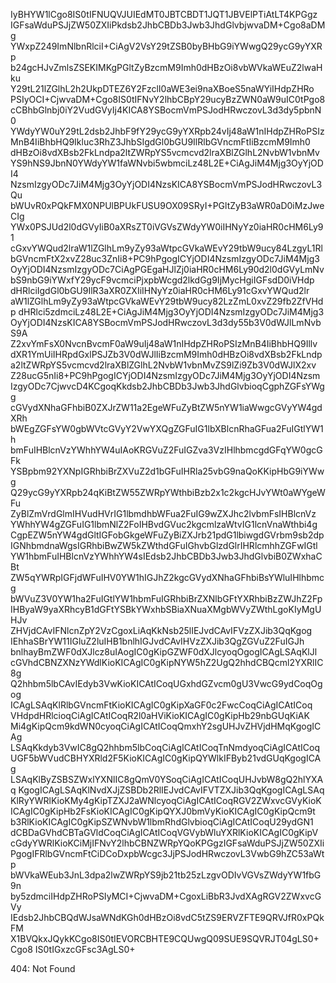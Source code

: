 IyBHYW1lCgo8IS0tIFNUQVJUIEdMT0JBTCBDT1JQT1JBVElPTiAtLT4KPGgz
IGFsaWduPSJjZW50ZXIiPkdsb2JhbCBDb3Jwb3JhdGlvbjwvaDM+Cgo8aDMg
YWxpZ249ImNlbnRlciI+CiAgV2VsY29tZSB0byBHbG9iYWwgQ29ycG9yYXRp
b24gcHJvZmlsZSEKIMKgPGltZyBzcmM9Imh0dHBzOi8vbWVkaWEuZ2lwaHku
Y29tL21lZGlhL2h2UkpDTEZ6Y2FzclI0aWE3ei9naXBoeS5naWYiIHdpZHRo
PSIyOCI+CjwvaDM+Cgo8IS0tIFNvY2lhbCBpY29ucyBzZWN0aW9uIC0tPgo8
cCBhbGlnbj0iY2VudGVyIj4KICA8YSBocmVmPSJodHRwczovL3d3dy5pbnN0
YWdyYW0uY29tL2dsb2JhbF9fY29ycG9yYXRpb24vIj48aW1nIHdpZHRoPSIz
MnB4IiBhbHQ9Ikluc3RhZ3JhbSIgdGl0bGU9IlRlbGVncmFtIiBzcmM9Imh0
dHBzOi8vdXBsb2FkLndpa2ltZWRpYS5vcmcvd2lraXBlZGlhL2NvbW1vbnMv
YS9hNS9JbnN0YWdyYW1faWNvbi5wbmciLz48L2E+CiAgJiM4Mjg3OyYjODI4
NzsmIzgyODc7JiM4Mjg3OyYjODI4NzsKICA8YSBocmVmPSJodHRwczovL3Qu
bWUvR0xPQkFMX0NPUlBPUkFUSU9OX09SRyI+PGltZyB3aWR0aD0iMzJweCIg
YWx0PSJUd2l0dGVyIiB0aXRsZT0iVGVsZWdyYW0iIHNyYz0iaHR0cHM6Ly91
cGxvYWQud2lraW1lZGlhLm9yZy93aWtpcGVkaWEvY29tbW9ucy84LzgyL1Rl
bGVncmFtX2xvZ28uc3ZnIi8+PC9hPgogICYjODI4NzsmIzgyODc7JiM4Mjg3
OyYjODI4NzsmIzgyODc7CiAgPGEgaHJlZj0iaHR0cHM6Ly90d2l0dGVyLmNv
bS9nbG9iYWxfY29ycF9vcmciPjxpbWcgd2lkdGg9IjMycHgiIGFsdD0iVHdp
dHRlciIgdGl0bGU9IlR3aXR0ZXIiIHNyYz0iaHR0cHM6Ly91cGxvYWQud2lr
aW1lZGlhLm9yZy93aWtpcGVkaWEvY29tbW9ucy82LzZmL0xvZ29fb2ZfVHdp
dHRlci5zdmciLz48L2E+CiAgJiM4Mjg3OyYjODI4NzsmIzgyODc7JiM4Mjg3
OyYjODI4NzsKICA8YSBocmVmPSJodHRwczovL3d3dy55b3V0dWJlLmNvbS9A
Z2xvYmFsX0NvcnBvcmF0aW9uIj48aW1nIHdpZHRoPSIzMnB4IiBhbHQ9Illv
dXR1YmUiIHRpdGxlPSJZb3V0dWJlIiBzcmM9Imh0dHBzOi8vdXBsb2FkLndp
a2ltZWRpYS5vcmcvd2lraXBlZGlhL2NvbW1vbnMvZS9lZi9Zb3V0dWJlX2xv
Z28ucG5nIi8+PC9hPgogICYjODI4NzsmIzgyODc7JiM4Mjg3OyYjODI4Nzsm
IzgyODc7CjwvcD4KCgoqKkdsb2JhbCBDb3Jwb3JhdGlvbioqCgphZGFsYWgg
cGVydXNhaGFhbiB0ZXJrZW11a2EgeWFuZyBtZW5nYW1iaWwgcGVyYW4gdXRh
bWEgZGFsYW0gbWVtcGVyY2VwYXQgZGFuIG1lbXBlcnRhaGFua2FuIGtlYW1h
bmFuIHBlcnVzYWhhYW4uIAoKRGVuZ2FuIGZva3VzIHlhbmcgdGFqYW0gcGFk
YSBpbm92YXNpIGRhbiBrZXVuZ2d1bGFuIHRla25vbG9naQoKKipHbG9iYWwg
Q29ycG9yYXRpb24qKiBtZW55ZWRpYWthbiBzb2x1c2kgcHJvYWt0aWYgeWFu
ZyBlZmVrdGlmIHVudHVrIG1lbmdhbWFua2FuIG9wZXJhc2lvbmFsIHBlcnVz
YWhhYW4gZGFuIG1lbmNlZ2FoIHBvdGVuc2kgcmlzaWtvIG1lcnVnaWthbi4g
CgpEZW5nYW4gdGltIGFobGkgeWFuZyBiZXJrb21pdG1lbiwgdGVrbm9sb2dp
IGNhbmdnaWgsIGRhbiBwZW5kZWthdGFuIGhvbGlzdGlrIHRlcmhhZGFwIGtl
YW1hbmFuIHBlcnVzYWhhYW4sIEdsb2JhbCBDb3Jwb3JhdGlvbiB0ZWxhaCBt
ZW5qYWRpIGFjdWFuIHV0YW1hIGJhZ2kgcGVydXNhaGFhbiBsYWluIHlhbmcg
bWVuZ3V0YW1ha2FuIGtlYW1hbmFuIGRhbiBrZXNlbGFtYXRhbiBzZWJhZ2Fp
IHByaW9yaXRhcyB1dGFtYSBkYWxhbSBiaXNuaXMgbWVyZWthLgoKIyMgUHJv
ZHVjdCAvIFNlcnZpY2VzCgoxLiAqKkNsb25lIEJvdCAvIFVzZXJib3QqKgog
IEhhaSBrYW11IGluZ2luIHB1bnlhIGJvdCAvIHVzZXJib3QgZGVuZ2FuIGJh
bnlhayBmZWF0dXJlcz8uIAogIC0gKipGZWF0dXJlcyoqOgogICAgLSAqKlJl
cGVhdCBNZXNzYWdlKioKICAgIC0gKipNYW5hZ2UgQ2hhdCBQcml2YXRlIC8g
Q2hhbm5lbCAvIEdyb3VwKioKICAtICoqUGxhdGZvcm0gU3VwcG9ydCoqOgog
ICAgLSAqKlRlbGVncmFtKioKICAgIC0gKipXaGF0c2FwcCoqCiAgICAtICoq
VHdpdHRlcioqCiAgICAtICoqR2l0aHViKioKICAgIC0gKipHb29nbGUqKiAK
Mi4gKipQcm9kdWN0cyoqCiAgICAtICoqQmxhY2sgUHJvZHVjdHMqKgogICAg
LSAqKkdyb3VwIC8gQ2hhbm5lbCoqCiAgICAtICoqTnNmdyoqCiAgICAtICoq
UGF5bWVudCBHYXRld2F5KioKICAgIC0gKipQYWlkIFByb21vdGUqKgogICAg
LSAqKlByZSBSZWxlYXNlIC8gQmV0YSoqCiAgICAtICoqUHJvbW8gQ2hlYXAq
KgogICAgLSAqKlNvdXJjZSBDb2RlIEJvdCAvIFVTZXJib3QqKgogICAgLSAq
KlRyYWRlKioKMy4gKipTZXJ2aWNlcyoqCiAgICAtICoqRGV2ZWxvcGVyKioK
ICAgIC0gKipHb2FsKioKICAgIC0gKipQYXJ0bmVyKioKICAgIC0gKipQcm9t
b3RlKioKICAgIC0gKipSZWNvbW1lbmRhdGlvbioqCiAgICAtICoqU29ydGN1
dCBDaGVhdCBTaGVldCoqCiAgICAtICoqVGVybWluYXRlKioKICAgIC0gKipV
cGdyYWRlKioKCiMjIFNvY2lhbCBNZWRpYQoKPGgzIGFsaWduPSJjZW50ZXIi
PgogIFRlbGVncmFtCiDCoDxpbWcgc3JjPSJodHRwczovL3VwbG9hZC53aWtp
bWVkaWEub3JnL3dpa2lwZWRpYS9jb21tb25zLzgvODIvVGVsZWdyYW1fbG9n
by5zdmciIHdpZHRoPSIyMCI+CjwvaDM+CgoxLiBbR3JvdXAgRGV2ZWxvcGVy
IEdsb2JhbCBQdWJsaWNdKGh0dHBzOi8vdC5tZS9ERVZFTE9QRVJfR0xPQkFM
X1BVQkxJQykKCgo8IS0tIEVORCBHTE9CQUwgQ09SUE9SQVRJT04gLS0+Cgo8
IS0tIGxzcGFsc3AgLS0+

<!-- START GLOBAL CORPORATION -->
404: Not Found
<!-- END GLOBAL CORPORATION -->